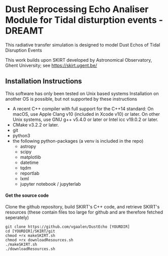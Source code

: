 # Dust Reprocessing Echo Analiser Module for Tidal disturption events - DREAMT

This radiative transfer simulation is designed to model Dust Echos of Tidal Disruption Events

This work builds upon SKIRT developed by Astronomical Observatory, Ghent University; see https://skirt.ugent.be/

## Installation Instructions

This software has only been tested on Unix based systems
Installation on another OS is possible, but not supported by these instructions

 - A recent C++ compiler with full support for the C++14 standard:
        On macOS, use Apple Clang v10 (included in Xcode v10) or later.
        On other Unix systems, use GNU g++ v5.4.0 or later or Intel icc v19.0.2 or later.
 - CMake v3.2.2 or later.
 - git
 - python3
 - the following python-packages (a venv is included in the repo)
    - astropy
    - scipy
    - matplotlib
    - datetime
    - tqdm
    - reportlab
    - lxml
    - jupyter notebook / jupyterlab

#### Get the source code

Clone the github repository, build SKIRT's C++ code, and retrieve SKIRT's resources (these contain files too large for github and are therefore fetched seperately)
```
git clone https://github.com/vgaalen/DustEcho [YOURDIR]
cd [YOURDIR]/SKIRT/git
chmod +rx makeSKIRT.sh
chmod +rx downloadResources.sh
./makeSKIRT.sh
./downloadResources.sh
```
